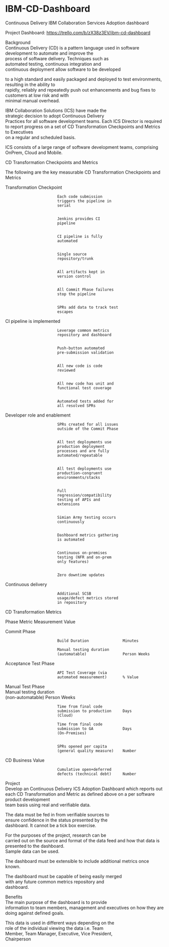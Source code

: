 IBM-CD-Dashboard
================

Continuous Delivery IBM Collaboration Services Adoption dashboard

Project Dashboard: https://trello.com/b/zX38z3EV/ibm-cd-dashboard

Background                                            
Continuous Delivery (CD) is a pattern language used in
software development to automate and improve the      
process of software delivery. Techniques such as      
automated testing, continuous integration and         
continuous deployment allow software to be developed

to a high standard and easily packaged and deployed to
test environments, resulting in the ability to        
rapidly, reliably and repeatedly push out enhancements
and bug fixes to customers at low risk and with       
minimal manual overhead.                              
                                                      
IBM Collaboration Solutions (ICS) have made the       
strategic decision to adopt Continuous Delivery       
Practices for all software development teams. Each ICS
Director is required to report progress on a set of CD
Transformation Checkpoints and Metrics to Executives  
on a regular and scheduled basis.                     
                                                      
ICS consists of a large range of software development 
teams, comprising OnPrem, Cloud and Mobile.           
                                                      
CD Transformation Checkpoints and Metrics             
                                                      
The following are the key measurable CD Transformation
Checkpoints and Metrics                               
                                                      
                                                      
                                                      
Transformation Checkpoint                                    
                                                      
                           Each code submission       
                           triggers the pipeline in   
                           serial                     
                                                      
                                                      
                           Jenkins provides CI        
                           pipeline                   
                                                      
                                                      
                           CI pipeline is fully       
                           automated                  
                                                      
                                                      
                           Single source              
                           repository/trunk           
                                                      
                                                      
                           All artifacts kept in      
                           version control            
                                                      
                                                      
                           All Commit Phase failures  
                           stop the pipeline          
                                                      
                                                      
                           SPRs add data to track test
                           escapes                    
                                                      
CI pipeline is implemented         
                   
                           Leverage common metrics    
                           repository and dashboard   
                                                      
                                                      
                           Push-button automated      
                           pre-submission validation  
                                                      
                                                      
                           All new code is code       
                           reviewed                   
                                                      
                                                      
                           All new code has unit and  
                           functional test coverage   
                                                      
                                                      
                           Automated tests added for  
                           all resolved SPRs          
                                                      
Developer role and enablement   
                      
                           SPRs created for all issues
                           outside of the Commit Phase
                                                      
                                                      
                           All test deployments use   
                           production deployment      
                           processes and are fully    
                           automated/repeatable       
                                                      
                                                      
                           All test deployments use   
                           production-congruent       
                           environments/stacks        
                                                      
                                                      
                           Full                       
                           regression/compatibility   
                           testing of APIs and        
                           extensions                 
                                                      
                                                      
                           Simian Army testing occurs 
                           continuously               
                                                      
                                                      
                           Dashboard metrics gathering
                           is automated               
                                                      
                                                      
                           Continuous on-premises     
                           testing (NFR and on-prem   
                           only features)             
                                                      
                                                      
                           Zero downtime updates      
                                                      
Continuous delivery          
                         
                           Additional SCSB            
                           usage/defect metrics stored
                           in repository              
                                                      
                                                      
CD Transformation Metrics                             
                                                      
Phase                      Metric 						Measurement Value                             
                           
Commit Phase                
                          
                           Build Duration 				Minutes            
                                                      
                           Manual testing duration    
                           (automatable) 				Person Weeks      
                            
Acceptance Test Phase       
                          
                           API Test Coverage (via     
                           automated measurement) 		% Value            
Manual Test Phase                                     
                           Manual testing duration    
                           (non-automatable) 			Person Weeks       
                                                      
                           Time from final code       
                           submission to production     Days
                           (Cloud) 						               
                                                      
                           Time from final code       
                           submission to GA             Days
                           (On-Premises)              
                                                  
                                                      
                           SPRs opened per capita     
                           (general quality measure)    Number
                                                
CD Business Value           
                          
                           Cumulative open+deferred   
                           defects (technical debt)     Number
                                                
                                                      
                                                      
Project                                               
Develop an Continuous Delivery ICS Adoption Dashboard 
which reports out each CD Transformation and Metric as
defined above on a per software product development   
team basis using real and verifiable data.            
                                                      
The data must be fed in from verifiable sources to    
ensure confidence in the status presented by the      
dashboard.  It cannot be a tick box exercise.         
                                                      
For the purposes of the project, research can be      
carried out on the source and format of the data feed 
and how that data is presented to the dashboard.      
Sample data can be used.                              
                                                      
The dashboard must be extensible to include additional
metrics once known.                                   
                                                      
The dashboard must be capable of being easily merged  
with any future common metrics repository and         
dashboard.                                            
                                                      
Benefits                                              
The main purpose of the dashboard is to provide       
information to team members, management and executives
on how they are doing against defined goals.          
                                                      
This data is used in different ways depending on the  
role of the individual viewing the data i.e. Team     
Member, Team Manager, Executive, Vice President,      
Chairperson                                           
